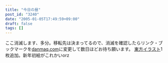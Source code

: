 ```yaml
---
title: "今日の昼"
post_id: "3240"
date: "2005-01-05T17:49:59+09:00"
draft: false
tags: []
---
```



ここ消滅します、多分。移転先は決まってるので、消滅を確認したらリンク・ブックマークを[danmaq.com](/)に変更して数日ほどお待ち願います。 [東方イラスト](/3239)1枚追加。新年初絵がこれかいorz
